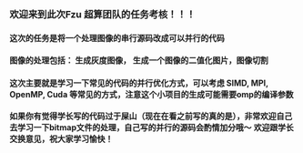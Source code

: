 ### 欢迎来到此次Fzu 超算团队的任务考核！！！
#### 这次的任务是将一个处理图像的串行源码改成可以并行的代码
#### 图像的处理包括： 生成灰度图像， 生成一个图像的二值化图片，图像切割
#### 这次主要就是学习一下常见的代码的并行优化方式，可以考虑 SIMD, MPI, OpenMP, Cuda 等常见的方式，注意这个小项目的生成可能需要omp的编译参数
**如果你有觉得学长写的代码过于屎山（现在在看之前写的真的是），非常欢迎自己去学习一下bitmap文件的处理，自己写的并行的源码会酌情加分哦～**
**欢迎跟学长交换意见，祝大家学习愉快！**
